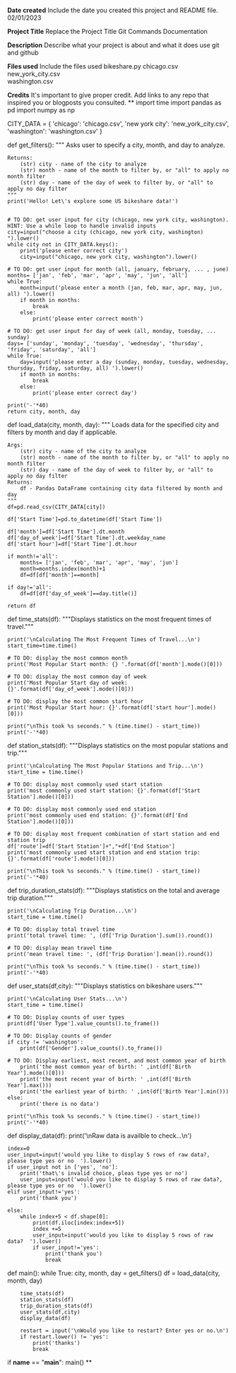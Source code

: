 **Date created**
Include the date you created this project and README file.
02/01/2023

**Project Title**
Replace the Project Title
Git Commands Documentation

**Description**
Describe what your project is about and what it does
use git and github

**Files used**
Include the files used
bikeshare.py
chicago.csv  
new_york_city.csv  
washington.csv

**Credits**
It's important to give proper credit. Add links to any repo that inspired you or blogposts you consulted.
**
import time
import pandas as pd
import numpy as np

CITY_DATA = { 'chicago': 'chicago.csv',
              'new york city': 'new_york_city.csv',
              'washington': 'washington.csv' }

def get_filters():
    """
    Asks user to specify a city, month, and day to analyze.

    Returns:
        (str) city - name of the city to analyze
        (str) month - name of the month to filter by, or "all" to apply no month filter
        (str) day - name of the day of week to filter by, or "all" to apply no day filter
    """
    print('Hello! Let\'s explore some US bikeshare data!')
    

    # TO DO: get user input for city (chicago, new york city, washington). HINT: Use a while loop to handle invalid inputs
    city=input("choose a city (chicago, new york city, washington) ").lower()
    while city not in CITY_DATA.keys():
        print('please enter correct city')
        city=input("chicago, new york city, washington").lower()
              
    # TO DO: get user input for month (all, january, february, ... , june)
    months= ['jan', 'feb', 'mar', 'apr', 'may', 'jun', 'all']
    while True:
        month=input('please enter a month (jan, feb, mar, apr, may, jun, all) ').lower()
        if month in months:
            break
        else:
            print('please enter correct month')
            
    # TO DO: get user input for day of week (all, monday, tuesday, ... sunday)
    days= ['sunday', 'monday', 'tuesday', 'wednesday', 'thursday', 'friday', 'saturday', 'all']
    while True:
        day=input('please enter a day (sunday, monday, tuesday, wednesday, thursday, friday, saturday, all) ').lower()
        if month in months:
            break
        else:
            print('please enter correct day')

    print('-'*40)
    return city, month, day



def load_data(city, month, day):
    """
    Loads data for the specified city and filters by month and day if applicable.

    Args:
        (str) city - name of the city to analyze
        (str) month - name of the month to filter by, or "all" to apply no month filter
        (str) day - name of the day of week to filter by, or "all" to apply no day filter
    Returns:
        df - Pandas DataFrame containing city data filtered by month and day
    """
    df=pd.read_csv(CITY_DATA[city])
    
    df['Start Time']=pd.to_datetime(df['Start Time'])
    
    df['month']=df['Start Time'].dt.month
    df['day_of_week']=df['Start Time'].dt.weekday_name
    df['start hour']=df['Start Time'].dt.hour
    
    if month!='all':
        months= ['jan', 'feb', 'mar', 'apr', 'may', 'jun']
        month=months.index(month)+1
        df=df[df['month']==month]
        
    if day!='all':
        df=df[df['day_of_week']==day.title()]

    return df


def time_stats(df):
    """Displays statistics on the most frequent times of travel."""

    print('\nCalculating The Most Frequent Times of Travel...\n')
    start_time=time.time()

    # TO DO: display the most common month
    print('Most Popular Start month: {} '.format(df['month'].mode()[0]))

    # TO DO: display the most common day of week
    print('Most Popular Start day of week: {}'.format(df['day_of_week'].mode()[0]))

    # TO DO: display the most common start hour
    print('Most Popular Start hour: {}'.format(df['start hour'].mode()[0]))

    print("\nThis took %s seconds." % (time.time() - start_time))
    print('-'*40)


def station_stats(df):
    """Displays statistics on the most popular stations and trip."""

    print('\nCalculating The Most Popular Stations and Trip...\n')
    start_time = time.time()

    # TO DO: display most commonly used start station
    print('most commonly used start station: {}'.format(df['Start Station'].mode()[0]))

    # TO DO: display most commonly used end station
    print('most commonly used end station: {}'.format(df['End Station'].mode()[0]))

    # TO DO: display most frequent combination of start station and end station trip
    df['route']=df['Start Station']+","+df['End Station']
    print('most commonly used start station and end station trip: {}'.format(df['route'].mode()[0]))

    print("\nThis took %s seconds." % (time.time() - start_time))
    print('-'*40)


def trip_duration_stats(df):
    """Displays statistics on the total and average trip duration."""

    print('\nCalculating Trip Duration...\n')
    start_time = time.time()

    # TO DO: display total travel time
    print('total travel time: ', (df['Trip Duration'].sum()).round())

    # TO DO: display mean travel time
    print('mean travel time: ', (df['Trip Duration'].mean()).round())

    print("\nThis took %s seconds." % (time.time() - start_time))
    print('-'*40)


def user_stats(df,city):
    """Displays statistics on bikeshare users."""

    print('\nCalculating User Stats...\n')
    start_time = time.time()

    # TO DO: Display counts of user types
    print(df['User Type'].value_counts().to_frame())

    # TO DO: Display counts of gender
    if city != 'washington':
        print(df['Gender'].value_counts().to_frame())

    # TO DO: Display earliest, most recent, and most common year of birth
        print('the most common year of birth: ' ,int(df['Birth Year'].mode()[0]))
        print('the most recent year of birth: ' ,int(df['Birth Year'].max()))
        print('the earliest year of birth: ' ,int(df['Birth Year'].min()))
    else:
        print('there is no data')

    print("\nThis took %s seconds." % (time.time() - start_time))
    print('-'*40)

    
def display_data(df):
    print('\nRaw data is availble to check...\n') 
    
    index=0
    user_input=input('would you like to display 5 rows of raw data?, please type yes or no  ').lower()
    if user_input not in ['yes', 'no']:
        print('that\'s invalid choice, pleas type yes or no')
        user_input=input('would you like to display 5 rows of raw data?, please type yes or no  ').lower()
    elif user_input!='yes':
        print('thank you')

    else:
        while index+5 < df.shape[0]:
            print(df.iloc[index:index+5])
            index +=5
            user_input=input('would you like to display 5 rows of raw data?  ').lower()
            if user_input!='yes':
                print('thank you')
                break
    

def main():
    while True:
        city, month, day = get_filters()
        df = load_data(city, month, day)

        time_stats(df)
        station_stats(df)
        trip_duration_stats(df)
        user_stats(df,city)
        display_data(df)

        restart = input('\nWould you like to restart? Enter yes or no.\n')
        if restart.lower() != 'yes':
            print('thanks')
            break


if __name__ == "__main__":
	main()
**
